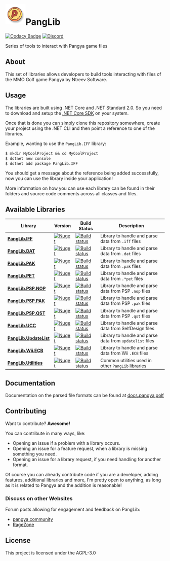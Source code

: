 <img align="left" src=".github/Images/pang.png" width="64" />

# PangLib 

[![Codacy Badge](https://api.codacy.com/project/badge/Grade/5c7ef3db76de435e83008f257cb11d11)](https://www.codacy.com/app/PangyaTools/PangLib?utm_source=github.com&amp;utm_medium=referral&amp;utm_content=pangyatools/PangLib&amp;utm_campaign=Badge_Grade) [![Discord](https://discordapp.com/api/guilds/521180240542826496/widget.png?style=shield)](https://discord.gg/HwDTssf)

Series of tools to interact with Pangya game files

## About

This set of libraries allows developers to build tools interacting with files of the MMO Golf game Pangya by Ntreev Software.

## Usage

The libraries are built using .NET Core and .NET Standard 2.0. So you need to download and setup the [.NET Core SDK](https://www.microsoft.com/net/download) on your system.

Once that is done you can simply clone this repository somewhere, create your project using the .NET CLI and then point a reference to one of the libraries.

Example, wanting to use the `PangLib.IFF` library:

```
$ mkdir MyCoolProject && cd MyCoolProject
$ dotnet new console
$ dotnet add package PangLib.IFF
```

You should get a message about the reference being added successfully, now you can use the library inside your application!

More information on how you can use each library can be found in their folders and source code comments across all classes and files.

## Available Libraries

| Library                                       | Version                                                                                                               | Build Status                                                                                                                                                                  | Description                                              |
| --------------------------------------------- | --------------------------------------------------------------------------------------------------------------------- | ----------------------------------------------------------------------------------------------------------------------------------------------------------------------------- | -------------------------------------------------------- |
| [**PangLib.IFF**](PangLib.IFF/)               | [![Nuget](https://img.shields.io/nuget/v/PangLib.IFF.svg)](https://www.nuget.org/packages/PangLib.IFF/)               | [![Build status](https://ci.appveyor.com/api/projects/status/sdpkqdag4hrstuk7/branch/master?svg=true)](https://ci.appveyor.com/project/pixeldesu/panglib-nrfc5/branch/master) | Library to handle and parse data from `.iff` files       |
| [**PangLib.DAT**](PangLib.DAT/)               | [![Nuget](https://img.shields.io/nuget/v/PangLib.DAT.svg)](https://www.nuget.org/packages/PangLib.DAT/)               | [![Build status](https://ci.appveyor.com/api/projects/status/sdpkqdag4hrstuk7/branch/master?svg=true)](https://ci.appveyor.com/project/pixeldesu/panglib-nrfc5/branch/master) | Library to handle and parse data from `.dat` files       |
| [**PangLib.PAK**](PangLib.PAK/)               | [![Nuget](https://img.shields.io/nuget/v/PangLib.PAK.svg)](https://www.nuget.org/packages/PangLib.PAK/)               | [![Build status](https://ci.appveyor.com/api/projects/status/cd5qsu61grfsjd7q/branch/master?svg=true)](https://ci.appveyor.com/project/pixeldesu/panglib-6qiyf/branch/master) | Library to handle and parse data from `.pak` files       |
| [**PangLib.PET**](PangLib.PET/)               | [![Nuget](https://img.shields.io/nuget/v/PangLib.PET.svg)](https://www.nuget.org/packages/PangLib.PET/)               | [![Build status](https://ci.appveyor.com/api/projects/status/7gjip9py34vnmtv1/branch/master?svg=true)](https://ci.appveyor.com/project/pixeldesu/panglib/branch/master)       | Library to handle and parse data from `.*pet` files      |
| [**PangLib.PSP.NOP**](PangLib.PSP.NOP/)       | [![Nuget](https://img.shields.io/nuget/v/PangLib.PSP.NOP.svg)](https://www.nuget.org/packages/PangLib.PSP.NOP/)       | [![Build status](https://ci.appveyor.com/api/projects/status/749685jg9xx136h8/branch/master?svg=true)](https://ci.appveyor.com/project/pixeldesu/panglib-rcueu/branch/master) | Library to handle and parse data from PSP `.nop` files   |
| [**PangLib.PSP.PAK**](PangLib.PSP.PAK/)       | [![Nuget](https://img.shields.io/nuget/v/PangLib.PSP.PAK.svg)](https://www.nuget.org/packages/PangLib.PSP.PAK/)       | [![Build status](https://ci.appveyor.com/api/projects/status/t8oduj8k1te2296o/branch/master?svg=true)](https://ci.appveyor.com/project/pixeldesu/panglib-uf9he/branch/master) | Library to handle and parse data from PSP `.pak` files   |
| [**PangLib.PSP.QST**](PangLib.PSP.QST/)       | [![Nuget](https://img.shields.io/nuget/v/PangLib.PSP.QST.svg)](https://www.nuget.org/packages/PangLib.PSP.QST/)       | [![Build status](https://ci.appveyor.com/api/projects/status/bmaj090yp6i3fdu3/branch/master?svg=true)](https://ci.appveyor.com/project/pixeldesu/panglib-n2p01/branch/master) | Library to handle and parse data from PSP `.qst` files   |
| [**PangLib.UCC**](PangLib.UCC/)               | [![Nuget](https://img.shields.io/nuget/v/PangLib.UCC.svg)](https://www.nuget.org/packages/PangLib.UCC/)               | [![Build status](https://ci.appveyor.com/api/projects/status/nqxjdr7pem7a9pv9/branch/master?svg=true)](https://ci.appveyor.com/project/pixeldesu/panglib-9je33/branch/master) | Library to handle and parse data from SelfDesign files   |
| [**PangLib.UpdateList**](PangLib.UpdateList/) | [![Nuget](https://img.shields.io/nuget/v/PangLib.UpdateList.svg)](https://www.nuget.org/packages/PangLib.UpdateList/) | [![Build status](https://ci.appveyor.com/api/projects/status/v1iexyfax1jc790s/branch/master?svg=true)](https://ci.appveyor.com/project/pixeldesu/panglib-njuqy/branch/master) | Library to handle and parse data from `updatelist` files |
| [**PangLib.Wii.ECB**](PangLib.Wii.ECB/)       | [![Nuget](https://img.shields.io/nuget/v/PangLib.Wii.ECB.svg)](https://www.nuget.org/packages/PangLib.Wii.ECB/)       | [![Build status](https://ci.appveyor.com/api/projects/status/divi17vkamgtmqko/branch/master?svg=true)](https://ci.appveyor.com/project/pixeldesu/panglib-3511b/branch/master) | Library to handle and parse data from Wii `.ECB` files   |
| [**PangLib.Utilities**](PangLib.Utilities/)   | [![Nuget](https://img.shields.io/nuget/v/PangLib.Utilities.svg)](https://www.nuget.org/packages/PangLib.Utilities/)   | [![Build status](https://ci.appveyor.com/api/projects/status/1eohtvn6tp6t89ed/branch/master?svg=true)](https://ci.appveyor.com/project/pixeldesu/panglib-aan6t/branch/master) | Common utilities used in other `PangLib` libraries       |

## Documentation

Documentation on the parsed file formats can be found at [docs.pangya.golf](https://docs.pangya.golf)

## Contributing

Want to contribute? **Awesome!**

You can contribute in many ways, like:

- Opening an issue if a problem with a library occurs.
- Opening an issue for a feature request, when a library is missing something you need.
- Opening an issue for a library request, if you need handling for another format.

Of course you can already contribute code if you are a developer, adding features, additional libraries and more, I'm
pretty open to anything, as long as it is related to Pangya and the addition is reasonable!

### Discuss on other Websites

Forum posts allowing for engagement and feedback on PangLib:

- [pangya.community](https://pangya.community/t/panglib-a-toolchain-for-pangya-files/22)
- [RageZone](http://forum.ragezone.com/f513/panglib-set-libraries-pangya-game-1162203/)

## License

This project is licensed under the AGPL-3.0
